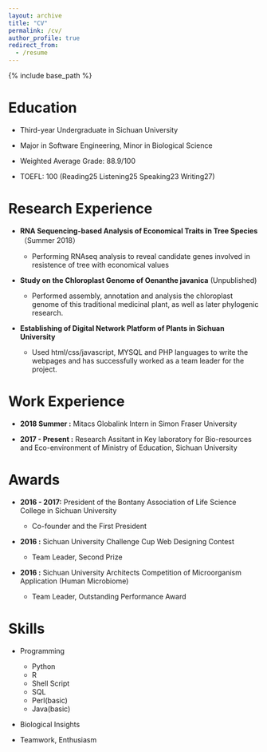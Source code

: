 ```yaml
---
layout: archive
title: "CV"
permalink: /cv/
author_profile: true
redirect_from:
  - /resume
---
```


{% include base_path %}

Education
======
* Third-year Undergraduate in Sichuan University

* Major in Software Engineering, Minor in Biological Science

* Weighted Average Grade: 88.9/100      

* TOEFL: 100 (Reading25 Listening25 Speaking23 Writing27)

Research Experience
======
* __RNA Sequencing-based Analysis of Economical Traits in Tree Species__（Summer 2018）
  * Performing RNAseq analysis to reveal candidate genes involved in resistence of tree with economical values

* __Study on the Chloroplast Genome of Oenanthe javanica__
(Unpublished)
  * Performed assembly, annotation and analysis the chloroplast genome of this traditional medicinal plant, as well as later phylogenic research. 

* __Establishing of Digital Network Platform of Plants in Sichuan University__
  * Used html/css/javascript, MYSQL and PHP languages to write the webpages and has successfully worked as a team leader for the project.

Work Experience
======
* __2018 Summer :__ Mitacs Globalink Intern in Simon Fraser University

* __2017 - Present :__ Research Assitant in Key laboratory for Bio-resources and Eco-environment of Ministry of Education, Sichuan University


Awards 
======
* __2016 - 2017:__ President of the Bontany Association of Life Science College in Sichuan University
  * Co-founder and the First President

* __2016 :__ Sichuan University Challenge Cup Web Designing Contest
  * Team Leader, Second Prize

* __2016 :__ Sichuan University Architects Competition of Microorganism Application (Human Microbiome)
  * Team Leader, Outstanding Performance Award
 

Skills
======
* Programming
  * Python
  * R
  * Shell Script
  * SQL
  * Perl(basic)
  * Java(basic)

* Biological Insights

* Teamwork, Enthusiasm 



  

